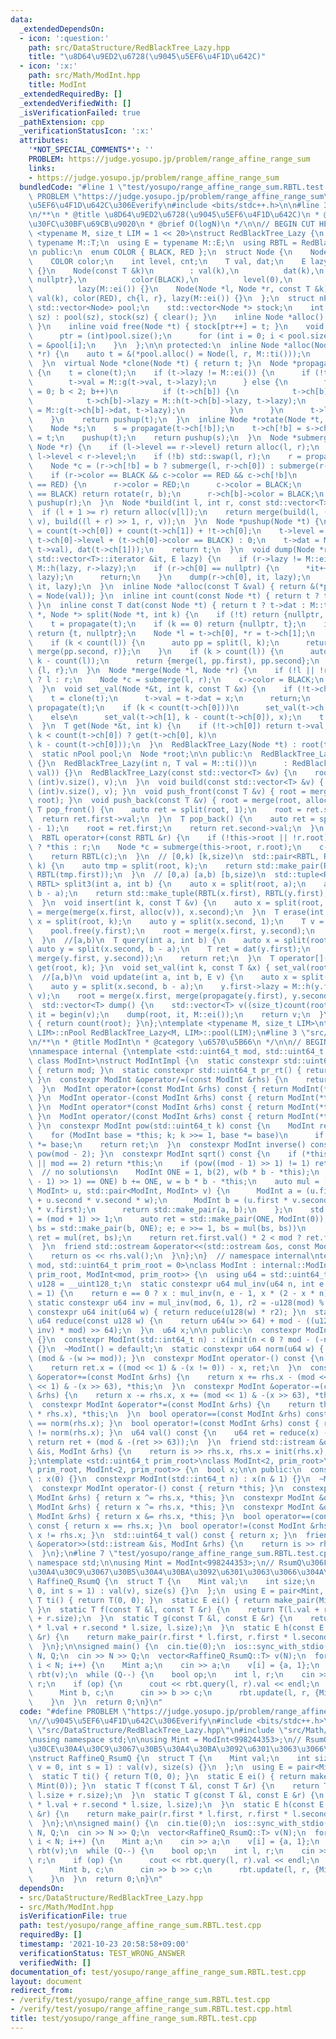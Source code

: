 ```yaml
---
data:
  _extendedDependsOn:
  - icon: ':question:'
    path: src/DataStructure/RedBlackTree_Lazy.hpp
    title: "\u8D64\u9ED2\u6728(\u9045\u5EF6\u4F1D\u642C)"
  - icon: ':x:'
    path: src/Math/ModInt.hpp
    title: ModInt
  _extendedRequiredBy: []
  _extendedVerifiedWith: []
  _isVerificationFailed: true
  _pathExtension: cpp
  _verificationStatusIcon: ':x:'
  attributes:
    '*NOT_SPECIAL_COMMENTS*': ''
    PROBLEM: https://judge.yosupo.jp/problem/range_affine_range_sum
    links:
    - https://judge.yosupo.jp/problem/range_affine_range_sum
  bundledCode: "#line 1 \"test/yosupo/range_affine_range_sum.RBTL.test.cpp\"\n#define\
    \ PROBLEM \"https://judge.yosupo.jp/problem/range_affine_range_sum\"\n//\u9045\
    \u5EF6\u4F1D\u642C\u306Everify\n#include <bits/stdc++.h>\n\n#line 3 \"src/DataStructure/RedBlackTree_Lazy.hpp\"\
    \n/**\n * @title \u8D64\u9ED2\u6728(\u9045\u5EF6\u4F1D\u642C)\n * @category \u30C7\
    \u30FC\u30BF\u69CB\u9020\n * @brief O(logN)\n */\n\n// BEGIN CUT HERE\n\ntemplate\
    \ <typename M, size_t LIM = 1 << 20>\nstruct RedBlackTree_Lazy {\n  using T =\
    \ typename M::T;\n  using E = typename M::E;\n  using RBTL = RedBlackTree_Lazy;\n\
    \n public:\n  enum COLOR { BLACK, RED };\n  struct Node {\n    Node *ch[2];\n\
    \    COLOR color;\n    int level, cnt;\n    T val, dat;\n    E lazy;\n    Node()\
    \ {}\n    Node(const T &k)\n        : val(k),\n          dat(k),\n          ch{nullptr,\
    \ nullptr},\n          color(BLACK),\n          level(0),\n          cnt(1),\n\
    \          lazy(M::ei()) {}\n    Node(Node *l, Node *r, const T &k)\n        :\
    \ val(k), color(RED), ch{l, r}, lazy(M::ei()) {}\n  };\n  struct nPool {\n   \
    \ std::vector<Node> pool;\n    std::vector<Node *> stock;\n    int ptr;\n    nPool(int\
    \ sz) : pool(sz), stock(sz) { clear(); }\n    inline Node *alloc() { return stock[--ptr];\
    \ }\n    inline void free(Node *t) { stock[ptr++] = t; }\n    void clear() {\n\
    \      ptr = (int)pool.size();\n      for (int i = 0; i < pool.size(); i++) stock[i]\
    \ = &pool[i];\n    }\n  };\n\n protected:\n  inline Node *alloc(Node *l, Node\
    \ *r) {\n    auto t = &(*pool.alloc() = Node(l, r, M::ti()));\n    return pushup(t);\n\
    \  }\n  virtual Node *clone(Node *t) { return t; }\n  Node *propagate(Node *t)\
    \ {\n    t = clone(t);\n    if (t->lazy != M::ei()) {\n      if (!t->ch[0]) {\n\
    \        t->val = M::g(t->val, t->lazy);\n      } else {\n        for (char b\
    \ = 0; b < 2; b++)\n          if (t->ch[b]) {\n            t->ch[b] = clone(t->ch[b]);\n\
    \            t->ch[b]->lazy = M::h(t->ch[b]->lazy, t->lazy);\n            t->ch[b]->dat\
    \ = M::g(t->ch[b]->dat, t->lazy);\n          }\n      }\n      t->lazy = M::ei();\n\
    \    }\n    return pushup(t);\n  }\n  inline Node *rotate(Node *t, bool b) {\n\
    \    Node *s;\n    s = propagate(t->ch[!b]);\n    t->ch[!b] = s->ch[b];\n    s->ch[b]\
    \ = t;\n    pushup(t);\n    return pushup(s);\n  }\n  Node *submerge(Node *l,\
    \ Node *r) {\n    if (l->level == r->level) return alloc(l, r);\n    bool b =\
    \ l->level < r->level;\n    if (!b) std::swap(l, r);\n    r = propagate(r);\n\
    \    Node *c = (r->ch[!b] = b ? submerge(l, r->ch[0]) : submerge(r->ch[1], l));\n\
    \    if (r->color == BLACK && c->color == RED && c->ch[!b]\n        && c->ch[!b]->color\
    \ == RED) {\n      r->color = RED;\n      c->color = BLACK;\n      if (r->ch[b]->color\
    \ == BLACK) return rotate(r, b);\n      r->ch[b]->color = BLACK;\n    }\n    return\
    \ pushup(r);\n  }\n  Node *build(int l, int r, const std::vector<T> &v) {\n  \
    \  if (l + 1 >= r) return alloc(v[l]);\n    return merge(build(l, (l + r) >> 1,\
    \ v), build((l + r) >> 1, r, v));\n  }\n  Node *pushup(Node *t) {\n    t->cnt\
    \ = count(t->ch[0]) + count(t->ch[1]) + !t->ch[0];\n    t->level = t->ch[0] ?\
    \ t->ch[0]->level + (t->ch[0]->color == BLACK) : 0;\n    t->dat = M::f(M::f(dat(t->ch[0]),\
    \ t->val), dat(t->ch[1]));\n    return t;\n  }\n  void dump(Node *r, typename\
    \ std::vector<T>::iterator &it, E lazy) {\n    if (r->lazy != M::ei()) lazy =\
    \ M::h(lazy, r->lazy);\n    if (r->ch[0] == nullptr) {\n      *it++ = M::g(r->val,\
    \ lazy);\n      return;\n    }\n    dump(r->ch[0], it, lazy);\n    dump(r->ch[1],\
    \ it, lazy);\n  }\n  inline Node *alloc(const T &val) { return &(*pool.alloc()\
    \ = Node(val)); }\n  inline int count(const Node *t) { return t ? t->cnt : 0;\
    \ }\n  inline const T dat(const Node *t) { return t ? t->dat : M::ti(); }\n  std::pair<Node\
    \ *, Node *> split(Node *t, int k) {\n    if (!t) return {nullptr, nullptr};\n\
    \    t = propagate(t);\n    if (k == 0) return {nullptr, t};\n    if (k >= count(t))\
    \ return {t, nullptr};\n    Node *l = t->ch[0], *r = t->ch[1];\n    pool.free(t);\n\
    \    if (k < count(l)) {\n      auto pp = split(l, k);\n      return {pp.first,\
    \ merge(pp.second, r)};\n    }\n    if (k > count(l)) {\n      auto pp = split(r,\
    \ k - count(l));\n      return {merge(l, pp.first), pp.second};\n    }\n    return\
    \ {l, r};\n  }\n  Node *merge(Node *l, Node *r) {\n    if (!l || !r) return l\
    \ ? l : r;\n    Node *c = submerge(l, r);\n    c->color = BLACK;\n    return c;\n\
    \  }\n  void set_val(Node *&t, int k, const T &x) {\n    if (!t->ch[0]) {\n  \
    \    t = clone(t);\n      t->val = t->dat = x;\n      return;\n    }\n    t =\
    \ propagate(t);\n    if (k < count(t->ch[0]))\n      set_val(t->ch[0], k, x);\n\
    \    else\n      set_val(t->ch[1], k - count(t->ch[0]), x);\n    t = pushup(t);\n\
    \  }\n  T get(Node *&t, int k) {\n    if (!t->ch[0]) return t->val;\n    return\
    \ k < count(t->ch[0]) ? get(t->ch[0], k)\n                               : get(t->ch[1],\
    \ k - count(t->ch[0]));\n  }\n  RedBlackTree_Lazy(Node *t) : root(t) {}\n\n protected:\n\
    \  static nPool pool;\n  Node *root;\n\n public:\n  RedBlackTree_Lazy() : root(nullptr)\
    \ {}\n  RedBlackTree_Lazy(int n, T val = M::ti())\n      : RedBlackTree_Lazy(std::vector<T>(n,\
    \ val)) {}\n  RedBlackTree_Lazy(const std::vector<T> &v) {\n    root = build(0,\
    \ (int)v.size(), v);\n  }\n  void build(const std::vector<T> &v) { root = build(0,\
    \ (int)v.size(), v); }\n  void push_front(const T &v) { root = merge(alloc(v),\
    \ root); }\n  void push_back(const T &v) { root = merge(root, alloc(v)); }\n \
    \ T pop_front() {\n    auto ret = split(root, 1);\n    root = ret.second;\n  \
    \  return ret.first->val;\n  }\n  T pop_back() {\n    auto ret = split(root, count(root)\
    \ - 1);\n    root = ret.first;\n    return ret.second->val;\n  }\n  // merge\n\
    \  RBTL operator+(const RBTL &r) {\n    if (!this->root || !r.root) return this->root\
    \ ? *this : r;\n    Node *c = submerge(this->root, r.root);\n    c->color = BLACK;\n\
    \    return RBTL(c);\n  }\n  // [0,k) [k,size)\n  std::pair<RBTL, RBTL> split(int\
    \ k) {\n    auto tmp = split(root, k);\n    return std::make_pair(RBTL(tmp.first),\
    \ RBTL(tmp.first));\n  }\n  // [0,a) [a,b) [b,size)\n  std::tuple<RBTL, RBTL,\
    \ RBTL> split3(int a, int b) {\n    auto x = split(root, a);\n    auto y = split(x.second,\
    \ b - a);\n    return std::make_tuple(RBTL(x.first), RBTL(y.first), RBTL(y.second));\n\
    \  }\n  void insert(int k, const T &v) {\n    auto x = split(root, k);\n    root\
    \ = merge(merge(x.first, alloc(v)), x.second);\n  }\n  T erase(int k) {\n    auto\
    \ x = split(root, k);\n    auto y = split(x.second, 1);\n    T v = y.first->val;\n\
    \    pool.free(y.first);\n    root = merge(x.first, y.second);\n    return v;\n\
    \  }\n  //[a,b)\n  T query(int a, int b) {\n    auto x = split(root, a);\n   \
    \ auto y = split(x.second, b - a);\n    T ret = dat(y.first);\n    root = merge(x.first,\
    \ merge(y.first, y.second));\n    return ret;\n  }\n  T operator[](int k) { return\
    \ get(root, k); }\n  void set_val(int k, const T &x) { set_val(root, k, x); }\n\
    \  //[a,b)\n  void update(int a, int b, E v) {\n    auto x = split(root, a);\n\
    \    auto y = split(x.second, b - a);\n    y.first->lazy = M::h(y.first->lazy,\
    \ v);\n    root = merge(x.first, merge(propagate(y.first), y.second));\n  }\n\
    \  std::vector<T> dump() {\n    std::vector<T> v((size_t)count(root));\n    auto\
    \ it = begin(v);\n    dump(root, it, M::ei());\n    return v;\n  }\n  int size()\
    \ { return count(root); }\n};\ntemplate <typename M, size_t LIM>\ntypename RedBlackTree_Lazy<M,\
    \ LIM>::nPool RedBlackTree_Lazy<M, LIM>::pool(LIM);\n#line 3 \"src/Math/ModInt.hpp\"\
    \n/**\n * @title ModInt\n * @category \u6570\u5B66\n */\n\n// BEGIN CUT HERE\n\
    \nnamespace internal {\ntemplate <std::uint64_t mod, std::uint64_t prim_root,\
    \ class ModInt>\nstruct ModIntImpl {\n  static constexpr std::uint64_t modulo()\
    \ { return mod; }\n  static constexpr std::uint64_t pr_rt() { return prim_root;\
    \ }\n  constexpr ModInt &operator/=(const ModInt &rhs) {\n    return this->operator*=(rhs.inverse());\n\
    \  }\n  ModInt operator+(const ModInt &rhs) const { return ModInt(*this) += rhs;\
    \ }\n  ModInt operator-(const ModInt &rhs) const { return ModInt(*this) -= rhs;\
    \ }\n  ModInt operator*(const ModInt &rhs) const { return ModInt(*this) *= rhs;\
    \ }\n  ModInt operator/(const ModInt &rhs) const { return ModInt(*this) /= rhs;\
    \ }\n  constexpr ModInt pow(std::uint64_t k) const {\n    ModInt ret = ModInt(1);\n\
    \    for (ModInt base = *this; k; k >>= 1, base *= base)\n      if (k & 1) ret\
    \ *= base;\n    return ret;\n  }\n  constexpr ModInt inverse() const { return\
    \ pow(mod - 2); }\n  constexpr ModInt sqrt() const {\n    if (*this == ModInt(0)\
    \ || mod == 2) return *this;\n    if (pow((mod - 1) >> 1) != 1) return ModInt(0);\
    \  // no solutions\n    ModInt ONE = 1, b(2), w(b * b - *this);\n    while (w.pow((mod\
    \ - 1) >> 1) == ONE) b += ONE, w = b * b - *this;\n    auto mul = [&](std::pair<ModInt,\
    \ ModInt> u, std::pair<ModInt, ModInt> v) {\n      ModInt a = (u.first * v.first\
    \ + u.second * v.second * w);\n      ModInt b = (u.first * v.second + u.second\
    \ * v.first);\n      return std::make_pair(a, b);\n    };\n    std::uint64_t e\
    \ = (mod + 1) >> 1;\n    auto ret = std::make_pair(ONE, ModInt(0));\n    for (auto\
    \ bs = std::make_pair(b, ONE); e; e >>= 1, bs = mul(bs, bs))\n      if (e & 1)\
    \ ret = mul(ret, bs);\n    return ret.first.val() * 2 < mod ? ret.first : -ret.first;\n\
    \  }\n  friend std::ostream &operator<<(std::ostream &os, const ModInt &rhs) {\n\
    \    return os << rhs.val();\n  }\n};\n}  // namespace internal\ntemplate <std::uint64_t\
    \ mod, std::uint64_t prim_root = 0>\nclass ModInt : internal::ModIntImpl<mod,\
    \ prim_root, ModInt<mod, prim_root>> {\n  using u64 = std::uint64_t;\n  using\
    \ u128 = __uint128_t;\n  static constexpr u64 mul_inv(u64 n, int e = 6, u64 x\
    \ = 1) {\n    return e == 0 ? x : mul_inv(n, e - 1, x * (2 - x * n));\n  }\n \
    \ static constexpr u64 inv = mul_inv(mod, 6, 1), r2 = -u128(mod) % mod;\n  static\
    \ constexpr u64 init(u64 w) { return reduce(u128(w) * r2); }\n  static constexpr\
    \ u64 reduce(const u128 w) {\n    return u64(w >> 64) + mod - ((u128(u64(w) *\
    \ inv) * mod) >> 64);\n  }\n  u64 x;\n\n public:\n  constexpr ModInt() : x(0)\
    \ {}\n  constexpr ModInt(std::int64_t n) : x(init(n < 0 ? mod - (-n) % mod : n))\
    \ {}\n  ~ModInt() = default;\n  static constexpr u64 norm(u64 w) { return w -\
    \ (mod & -(w >= mod)); }\n  constexpr ModInt operator-() const {\n    ModInt ret;\n\
    \    return ret.x = ((mod << 1) & -(x != 0)) - x, ret;\n  }\n  constexpr ModInt\
    \ &operator+=(const ModInt &rhs) {\n    return x += rhs.x - (mod << 1), x += (mod\
    \ << 1) & -(x >> 63), *this;\n  }\n  constexpr ModInt &operator-=(const ModInt\
    \ &rhs) {\n    return x -= rhs.x, x += (mod << 1) & -(x >> 63), *this;\n  }\n\
    \  constexpr ModInt &operator*=(const ModInt &rhs) {\n    return this->x = reduce(u128(this->x)\
    \ * rhs.x), *this;\n  }\n  bool operator==(const ModInt &rhs) const { return norm(x)\
    \ == norm(rhs.x); }\n  bool operator!=(const ModInt &rhs) const { return norm(x)\
    \ != norm(rhs.x); }\n  u64 val() const {\n    u64 ret = reduce(x) - mod;\n   \
    \ return ret + (mod & -(ret >> 63));\n  }\n  friend std::istream &operator>>(std::istream\
    \ &is, ModInt &rhs) {\n    return is >> rhs.x, rhs.x = init(rhs.x), is;\n  }\n\
    };\ntemplate <std::uint64_t prim_root>\nclass ModInt<2, prim_root>\n    : internal::ModIntImpl<2,\
    \ prim_root, ModInt<2, prim_root>> {\n  bool x;\n\n public:\n  constexpr ModInt()\
    \ : x(0) {}\n  constexpr ModInt(std::int64_t n) : x(n & 1) {}\n  ~ModInt() = default;\n\
    \  constexpr ModInt operator-() const { return *this; }\n  constexpr ModInt &operator+=(const\
    \ ModInt &rhs) { return x ^= rhs.x, *this; }\n  constexpr ModInt &operator-=(const\
    \ ModInt &rhs) { return x ^= rhs.x, *this; }\n  constexpr ModInt &operator*=(const\
    \ ModInt &rhs) { return x &= rhs.x, *this; }\n  bool operator==(const ModInt &rhs)\
    \ const { return x == rhs.x; }\n  bool operator!=(const ModInt &rhs) const { return\
    \ x != rhs.x; }\n  std::uint64_t val() const { return x; }\n  friend std::istream\
    \ &operator>>(std::istream &is, ModInt &rhs) {\n    return is >> rhs.x, is;\n\
    \  }\n};\n#line 7 \"test/yosupo/range_affine_range_sum.RBTL.test.cpp\"\nusing\
    \ namespace std;\n\nusing Mint = ModInt<998244353>;\n// RsumQ\u306F\u30E2\u30CE\
    \u30A4\u30C9\u3067\u30B5\u30A4\u30BA\u3092\u6301\u3063\u3066\u304A\u304F\nstruct\
    \ RaffineQ_RsumQ {\n  struct T {\n    Mint val;\n    int size;\n    T(Mint v =\
    \ 0, int s = 1) : val(v), size(s) {}\n  };\n  using E = pair<Mint, Mint>;\n  static\
    \ T ti() { return T(0, 0); }\n  static E ei() { return make_pair(Mint(1), Mint(0));\
    \ }\n  static T f(const T &l, const T &r) {\n    return T(l.val + r.val, l.size\
    \ + r.size);\n  }\n  static T g(const T &l, const E &r) {\n    return T(r.first\
    \ * l.val + r.second * l.size, l.size);\n  }\n  static E h(const E &l, const E\
    \ &r) {\n    return make_pair(r.first * l.first, r.first * l.second + r.second);\n\
    \  }\n};\n\nsigned main() {\n  cin.tie(0);\n  ios::sync_with_stdio(0);\n  int\
    \ N, Q;\n  cin >> N >> Q;\n  vector<RaffineQ_RsumQ::T> v(N);\n  for (int i = 0;\
    \ i < N; i++) {\n    Mint a;\n    cin >> a;\n    v[i] = {a, 1};\n  }\n  RedBlackTree_Lazy<RaffineQ_RsumQ>\
    \ rbt(v);\n  while (Q--) {\n    bool op;\n    int l, r;\n    cin >> op >> l >>\
    \ r;\n    if (op) {\n      cout << rbt.query(l, r).val << endl;\n    } else {\n\
    \      Mint b, c;\n      cin >> b >> c;\n      rbt.update(l, r, {Mint(b), Mint(c)});\n\
    \    }\n  }\n  return 0;\n}\n"
  code: "#define PROBLEM \"https://judge.yosupo.jp/problem/range_affine_range_sum\"\
    \n//\u9045\u5EF6\u4F1D\u642C\u306Everify\n#include <bits/stdc++.h>\n\n#include\
    \ \"src/DataStructure/RedBlackTree_Lazy.hpp\"\n#include \"src/Math/ModInt.hpp\"\
    \nusing namespace std;\n\nusing Mint = ModInt<998244353>;\n// RsumQ\u306F\u30E2\
    \u30CE\u30A4\u30C9\u3067\u30B5\u30A4\u30BA\u3092\u6301\u3063\u3066\u304A\u304F\
    \nstruct RaffineQ_RsumQ {\n  struct T {\n    Mint val;\n    int size;\n    T(Mint\
    \ v = 0, int s = 1) : val(v), size(s) {}\n  };\n  using E = pair<Mint, Mint>;\n\
    \  static T ti() { return T(0, 0); }\n  static E ei() { return make_pair(Mint(1),\
    \ Mint(0)); }\n  static T f(const T &l, const T &r) {\n    return T(l.val + r.val,\
    \ l.size + r.size);\n  }\n  static T g(const T &l, const E &r) {\n    return T(r.first\
    \ * l.val + r.second * l.size, l.size);\n  }\n  static E h(const E &l, const E\
    \ &r) {\n    return make_pair(r.first * l.first, r.first * l.second + r.second);\n\
    \  }\n};\n\nsigned main() {\n  cin.tie(0);\n  ios::sync_with_stdio(0);\n  int\
    \ N, Q;\n  cin >> N >> Q;\n  vector<RaffineQ_RsumQ::T> v(N);\n  for (int i = 0;\
    \ i < N; i++) {\n    Mint a;\n    cin >> a;\n    v[i] = {a, 1};\n  }\n  RedBlackTree_Lazy<RaffineQ_RsumQ>\
    \ rbt(v);\n  while (Q--) {\n    bool op;\n    int l, r;\n    cin >> op >> l >>\
    \ r;\n    if (op) {\n      cout << rbt.query(l, r).val << endl;\n    } else {\n\
    \      Mint b, c;\n      cin >> b >> c;\n      rbt.update(l, r, {Mint(b), Mint(c)});\n\
    \    }\n  }\n  return 0;\n}\n"
  dependsOn:
  - src/DataStructure/RedBlackTree_Lazy.hpp
  - src/Math/ModInt.hpp
  isVerificationFile: true
  path: test/yosupo/range_affine_range_sum.RBTL.test.cpp
  requiredBy: []
  timestamp: '2021-10-23 20:58:58+09:00'
  verificationStatus: TEST_WRONG_ANSWER
  verifiedWith: []
documentation_of: test/yosupo/range_affine_range_sum.RBTL.test.cpp
layout: document
redirect_from:
- /verify/test/yosupo/range_affine_range_sum.RBTL.test.cpp
- /verify/test/yosupo/range_affine_range_sum.RBTL.test.cpp.html
title: test/yosupo/range_affine_range_sum.RBTL.test.cpp
---
```

